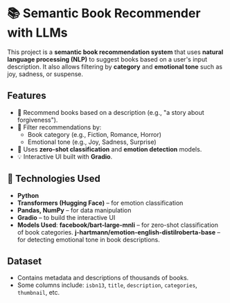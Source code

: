 # 📚 Semantic Book Recommender with LLMs

This project is a **semantic book recommendation system** that uses **natural language processing (NLP)** to suggest books based on a user's input description. It also allows filtering by **category** and **emotional tone** such as joy, sadness, or suspense.

##  Features

- 📖 Recommend books based on a description (e.g., "a story about forgiveness").
- 🎯 Filter recommendations by:
  - Book category (e.g., Fiction, Romance, Horror)
  - Emotional tone (e.g., Joy, Sadness, Surprise)
- 🤖 Uses **zero-shot classification** and **emotion detection** models.
- 💡 Interactive UI built with **Gradio**.


## 🧠 Technologies Used

- **Python**
- **Transformers (Hugging Face)** – for emotion classification
- **Pandas, NumPy** – for data manipulation
- **Gradio** – to build the interactive UI
- **Models Used**:
     **facebook/bart-large-mnli** – for zero-shot classification of book categories.
     **j-hartmann/emotion-english-distilroberta-base** – for detecting emotional tone in book descriptions.


##  Dataset

- Contains metadata and descriptions of thousands of books.
- Some columns include: `isbn13`, `title`, `description`, `categories`, `thumbnail`, etc.
